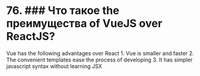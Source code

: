 # 76.  ### Что такое the преимущества of VueJS over ReactJS?

Vue has the following advantages over React
     1. Vue is smaller and faster
     2. The convenient templates ease the process of developing
     3. It has simpler javascript syntax without learning JSX